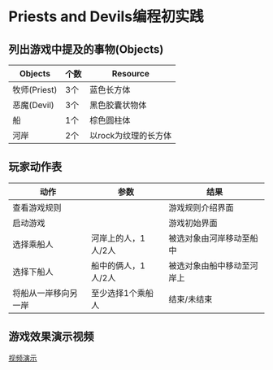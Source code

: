 # Priests and Devils编程初实践
## 列出游戏中提及的事物(Objects)
|Objects|个数|Resource|
|--|--|--|
|牧师(Priest)|3个|蓝色长方体|
|恶魔(Devil)|3个|黑色胶囊状物体|
|船|1个|棕色圆柱体|
|河岸|2个|以rock为纹理的长方体|
## 玩家动作表
|动作|参数|结果|
|--|--|--|
|查看游戏规则|  |游戏规则介绍界面|
|启动游戏||游戏初始界面|
|选择乘船人|河岸上的人，1人/2人|被选对象由河岸移动至船中|
|选择下船人|船中的俩人，1人/2人|被选对象由船中移动至河岸上|
|将船从一岸移向另一岸|至少选择1个乘船人|结束/未结束|
## 游戏效果演示视频
[视频演示](https://www.bilibili.com/video/av68529712/)
